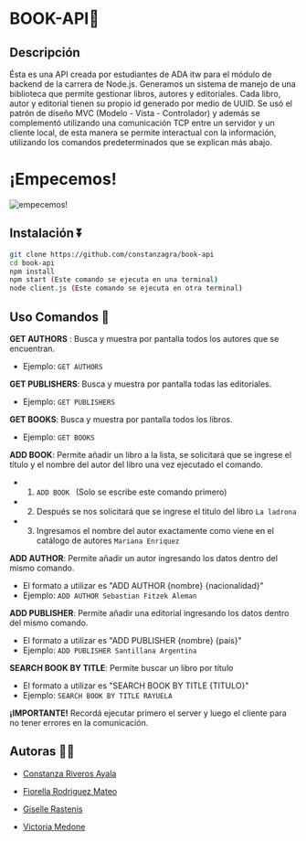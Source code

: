 
# BOOK-API📓

## Descripción

Ésta es una API creada por estudiantes de ADA itw para el módulo de backend de la carrera de Node.js.
Generamos un sistema de manejo de una biblioteca que permite gestionar libros, autores y editoriales. Cada libro, autor y editorial tienen su propio id generado por medio de UUID. Se usó el patrón de diseño MVC (Modelo - Vista - Controlador) y además se complementó utilizando una comunicación TCP entre un servidor y un cliente local, de esta manera se permite interactual con la información, utilizando los comandos predeterminados que se explican más abajo.

# ¡Empecemos!

![empecemos!](https://github.com/user-attachments/assets/b004d0f6-6158-4c0a-a823-7553f9251e6f)

## Instalación ⏬
```bash
git clone https://github.com/constanzagra/book-api
cd book-api
npm install
npm start (Este comando se ejecuta en una terminal)
node client.js (Este comando se ejecuta en otra terminal)
```

## Uso Comandos 🚀

**GET AUTHORS** : Busca y muestra por pantalla todos los autores que se encuentran.
- Ejemplo: ```GET AUTHORS ```

**GET PUBLISHERS**: Busca y muestra por pantalla todas las editoriales.
- Ejemplo: ```GET PUBLISHERS ```

**GET BOOKS**: Busca y muestra por pantalla todos los libros.
- Ejemplo: ```GET BOOKS ```

**ADD BOOK**: Permite añadir un libro a la lista, se solicitará que se ingrese el título y el nombre del autor del libro una vez ejecutado el comando.

- 1. ```ADD BOOK ``` (Solo se escribe este comando primero)
- 2. Después se nos solicitará que se ingrese el titulo del libro ```La ladrona ```
- 3. Ingresamos el nombre del autor exactamente como viene en el catálogo de autores ```Mariana Enriquez ```

**ADD AUTHOR**: Permite añadir un autor ingresando los datos dentro del mismo comando.  
- El formato a utilizar es "ADD AUTHOR {nombre} {nacionalidad}" 
- Ejemplo: ```ADD AUTHOR Sebastian Fitzek Aleman```

**ADD PUBLISHER**: Permite añadir una editorial ingresando los datos dentro del mismo comando. 
- El formato a utilizar es "ADD PUBLISHER {nombre} {país}"
- Ejemplo: ```ADD PUBLISHER Santillana Argentina```

**SEARCH BOOK BY TITLE**: Permite buscar un libro por título
- El formato a utilizar es "SEARCH BOOK BY TITLE {TITULO}"
- Ejemplo: ``` SEARCH BOOK BY TITLE RAYUELA ```

**¡IMPORTANTE!**
Recordá ejecutar primero el server y luego el cliente para no tener errores en la comunicación.

## Autoras 🕵️‍♂️

- [Constanza Riveros Ayala ](https://github.com/constanzagra)

- [Fiorella Rodriguez Mateo ](https://github.com/fiorellam)

- [Giselle Rastenis ](https://github.com/GegeRastenis)

- [Victoria Medone ](https://github.com/victoriamedone)
